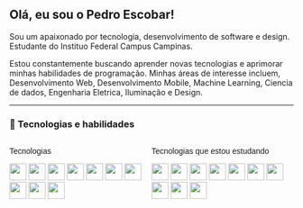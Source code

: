<html>
<section>
    <h1>Olá, eu sou o Pedro Escobar!</h1>
    <div>
        <p>Sou um apaixonado por tecnologia, desenvolvimento de software e design. Estudante do Instituo Federal Campus
            Campinas.
        </p>
        <p>Estou constantemente buscando aprender novas tecnologias e aprimorar minhas habilidades de programação.
            Minhas áreas de interesse incluem, Desenvolvimento Web, Desenvolvimento Mobile, Machine Learning, Ciencia de
            dados, Engenharia Eletrica, Iluminação e Design.
        </p>
    </div>
</section>
<hr>
<section>
    <h3>🚀 Tecnologias e habilidades</h3>
    <section style="display: flex; gap: 48;">
        <div>
            <p style="font-family: sans-serif; ">Tecnologias</p>
            <div>
                <img width="30" src="https://cdn.jsdelivr.net/gh/devicons/devicon/icons/python/python-original.svg" />
                <img width="30" src="https://cdn.jsdelivr.net/gh/devicons/devicon/icons/java/java-original-wordmark.svg" />
                <img width="30" src="https://cdn.jsdelivr.net/gh/devicons/devicon/icons/bootstrap/bootstrap-original.svg">
                <img width="30" src="https://cdn.jsdelivr.net/gh/devicons/devicon/icons/html5/html5-original.svg" />
                <img width="30" src="https://cdn.jsdelivr.net/gh/devicons/devicon/icons/css3/css3-original.svg" />
                <img width="30" src="https://cdn.jsdelivr.net/gh/devicons/devicon/icons/c/c-original.svg" />
                <img width="30"
                    src="https://cdn.jsdelivr.net/gh/devicons/devicon/icons/javascript/javascript-original.svg" />
                <img width="30" src="https://cdn.jsdelivr.net/gh/devicons/devicon/icons/git/git-original.svg" />
                <img width="30" src="https://cdn.jsdelivr.net/gh/devicons/devicon/icons/markdown/markdown-original.svg" />
                <img width="30" src="https://cdn.jsdelivr.net/gh/devicons/devicon/icons/figma/figma-original.svg" />
            </div>
        </div>
        <div>
            <p style="font-family: sans-serif; ">Tecnologias que estou estudando</p>
            <div>
                <img width="30" src="https://cdn.jsdelivr.net/gh/devicons/devicon/icons/react/react-original.svg" />
                <img width="30"
                    src="https://cdn.jsdelivr.net/gh/devicons/devicon/icons/nodejs/nodejs-original-wordmark.svg" />
                <img width="30" src="https://cdn.jsdelivr.net/gh/devicons/devicon/icons/mysql/mysql-original.svg" />
                <img width="30" src="https://cdn.jsdelivr.net/gh/devicons/devicon/icons/nextjs/nextjs-original.svg" />
                <img width="30" src="https://cdn.jsdelivr.net/gh/devicons/devicon/icons/docker/docker-original.svg" />
                <img width="30" src="https://cdn.jsdelivr.net/gh/devicons/devicon/icons/git/git-original.svg" />
                <img width="30"
                    src="https://cdn.jsdelivr.net/gh/devicons/devicon/icons/vuejs/vuejs-original-wordmark.svg" />
                <img width="30" src="https://cdn.jsdelivr.net/gh/devicons/devicon/icons/bash/bash-original.svg" />
                <img width="30" src="https://cdn.jsdelivr.net/gh/devicons/devicon/icons/firebase/firebase-plain.svg" />
                <img width="30"
                    src="https://cdn.jsdelivr.net/gh/devicons/devicon/icons/angularjs/angularjs-original.svg" />
            </div>
        </div>
    </section>
</section>
<!-- <section style="display: flex;">
            <h3>📚 Educação</h3>
            <div>
                <p>🎓 2º semestre - Instituto Federal Campus Campinas.</p>
                <p>🎓 2º ano do ensino medio.</p>
            </div>
        </section>
        <section style="display: flex;">
            <h3>🔗 Links</h3>
                <div>
                    <ul>
                        <li>
                            <a href="https://www.linkedin.com/in/seu-linkedin">Linkedin</a>
                        </li>
                        <li>
                            <a href="https://discord.gg/qFuDHHdBD2">Comunidade</a>
                        </li>
                        <li>
                            <a href="https://www.instagram.com/missolapedro/">instagram</a>
                        </li>
                    </ul>
                </div>
        </section>
        <section style="display: flex;">
            <h3>📫 Contato</h3>
                <div>
                    <p>✉️ E-mail: missolapedro@gmail.com</p>
                    <p>📱 Telefone: 19 999811-92492</p>
                    <p>💬 Discord: petter1212</p>
                </div>
        </section>
        <section style="display: flex;">
            <h3>🤝 Colaborações</h3>
                <div>
                    - Estou aberto a colaborações em projetos interessantes. Se você tem uma ideia ou projeto em mente, fique à
                    vontade
                    para entrar em contato comigo.
                </div>
        </section>
        <section style="display: flex;">
            <h3>📊 Estatísticas do GitHub</h3>
                <div>
                    <a href="https://github.com/MissolaPedro"></a>
                    <img loading="lazy" height=""
                        src="https://github-readme-stats.vercel.app/api?username=MissolaPedro&show_icons=true&border_radius=12px&title_color=F9F9FA&custom_title=Status&card_width=200px&text_bold=true&ring_color=0D55C3&icon_color=0D55C3&border_color=0D55C3&bg_color=DEG,161616,000000&text_color=919399)](https://github.com/MissolaPedro" />
                    <img loading="lazy" height=""
                        src="https://github-readme-stats.vercel.app/api/top-langs/?username=MissolaPedro&layout=compact&custom_title=Linguagens&card_width=400px&langs_count=10&border_color=0D55C3&bg_color=DEG,161616,000000&text_color=919399&border_radius=12px&title_color=F9F9FA)](https://github.com/MissolaPedro" />
                </div>
        </section> -->
</section>

</html>
